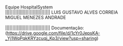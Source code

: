 Equipe HospitalSystem
</br>|||||||||||||||||||||||||||||||
LUIS GUSTAVO ALVES CORREIA</br>
MIGUEL MENEZES ANDRADE</br>
</br>|||||||||||||||||||||||||||||||
Documentação: (https://drive.google.com/file/d/1cYr0JepsKA-_Yj1WqPqkKRYzcuqj_Kp3/view?usp=sharing)
